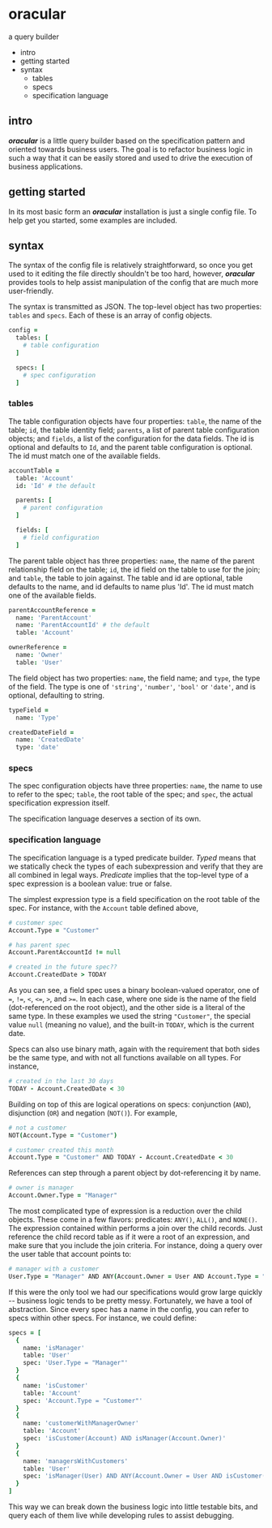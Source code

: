 oracular
========

a query builder

  * intro
  * getting started
  * syntax
    * tables
    * specs
    * specification language

intro
-----

***oracular*** is a little query builder based on the specification
pattern and oriented towards business users.  The goal is to refactor
business logic in such a way that it can be easily stored and used to
drive the execution of business applications.

getting started
---------------

In its most basic form an ***oracular*** installation is just a single
config file.  To help get you started, some examples are included.

syntax
------

The syntax of the config file is relatively straightforward, so once
you get used to it editing the file directly shouldn't be too hard,
however, ***oracular*** provides tools to help assist manipulation of
the config that are much more user-friendly.

The syntax is transmitted as JSON.  The top-level object has two
properties: `tables` and `specs`.  Each of these is an array of config
objects.

```coffeescript
config =
  tables: [
    # table configuration
  ]

  specs: [
    # spec configuration
  ]
```

### tables

The table configuration objects have four properties: `table`, the
name of the table; `id`, the table identity field; `parents`, a list
of parent table configuration objects; and `fields`, a list of the
configuration for the data fields. The id is optional and defaults
to `Id`, and the parent table configuration is optional.  The id must
match one of the available fields.

```coffeescript
accountTable =
  table: 'Account'
  id: 'Id' # the default

  parents: [
    # parent configuration
  ]

  fields: [
    # field configuration
  ]
```

The parent table object has three properties: `name`, the name of the
parent relationship field on the table; `id`, the id field on the
table to use for the join; and `table`, the table to join against.  The
table and id are optional, table defaults to the name, and id defaults
to name plus 'Id'.  The id must match one of the available fields.

```coffeescript
parentAccountReference =
  name: 'ParentAccount'
  name: 'ParentAccountId' # the default
  table: 'Account'

ownerReference =
  name: 'Owner'
  table: 'User'
```

The field object has two properties: `name`, the field name; and `type`,
the type of the field.  The type is one of `'string'`, `'number'`,
`'bool'` or `'date'`, and is optional, defaulting to string.

```coffeescript
typeField =
  name: 'Type'

createdDateField =
  name: 'CreatedDate'
  type: 'date'
```

### specs

The spec configuration objects have three properties: `name`, the name
to use to refer to the spec; `table`, the root table of the spec; and
`spec`, the actual specification expression itself.

The specification language deserves a section of its own.

### specification language

The specification language is a typed predicate builder.  *Typed* means
that we statically check the types of each subexpression and verify
that they are all combined in legal ways.  *Predicate* implies that the
top-level type of a spec expression is a boolean value: true or false.

The simplest expression type is a field specification on the root table
of the spec.  For instance, with the `Account` table defined above,

```coffeescript
# customer spec
Account.Type = "Customer"

# has parent spec
Account.ParentAccountId != null

# created in the future spec??
Account.CreatedDate > TODAY
```

As you can see, a field spec uses a binary boolean-valued operator,
one of `=`, `!=`, `<`, `<=`, `>`, and `>=`.  In each case,
where one side is the name of the field (dot-referenced on the root
object), and the other side is a literal of the same type.  In these
examples we used the string `"Customer"`, the special value `null`
(meaning no value), and the built-in `TODAY`, which is the current date.

Specs can also use binary math, again with the requirement that both
sides be the same type, and with not all functions available on all
types.  For instance,

```coffeescript
# created in the last 30 days
TODAY - Account.CreatedDate < 30
```

Building on top of this are logical operations on specs: conjunction
(`AND`), disjunction (`OR`) and negation (`NOT()`).  For example,

```coffeescript
# not a customer
NOT(Account.Type = "Customer")

# customer created this month
Account.Type = "Customer" AND TODAY - Account.CreatedDate < 30
```

References can step through a parent object by dot-referencing it by
name.  

```coffeescript
# owner is manager
Account.Owner.Type = "Manager"
```

The most complicated type of expression is a reduction over the child
objects.  These come in a few flavors: predicates: `ANY()`, `ALL()`,
and `NONE()`.  The expression contained within performs a join over
the child records.  Just reference the child record table as if it were
a root of an expression, and make sure that you include the join
criteria.  For instance, doing a query over the user table that account
points to:

```coffeescript
# manager with a customer
User.Type = "Manager" AND ANY(Account.Owner = User AND Account.Type = "Customer")
```

If this were the only tool we had our specifications would grow large
quickly -- business logic tends to be pretty messy.  Fortunately, we
have a tool of abstraction.  Since every spec has a name in the config,
you can refer to specs within other specs.  For instance, we could define:

```coffeescript
specs = [
  {
    name: 'isManager'
    table: 'User'
    spec: 'User.Type = "Manager"'
  }
  {
    name: 'isCustomer'
    table: 'Account'
    spec: 'Account.Type = "Customer"'
  }
  {
    name: 'customerWithManagerOwner'
    table: 'Account'
    spec: 'isCustomer(Account) AND isManager(Account.Owner)'
  }
  {
    name: 'managersWithCustomers'
    table: 'User'
    spec: 'isManager(User) AND ANY(Account.Owner = User AND isCustomer(Account))'
  }
]
```

This way we can break down the business logic into little testable bits,
and query each of them live while developing rules to assist debugging.
